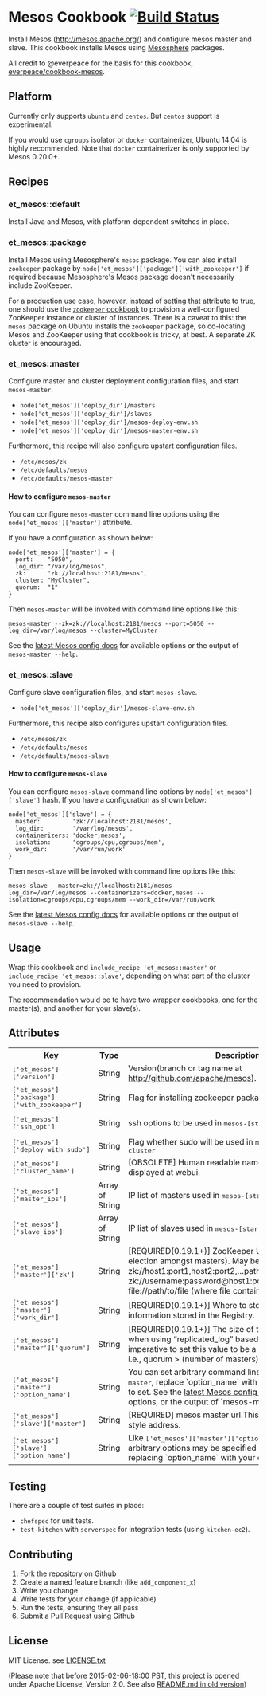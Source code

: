 # Mesos Cookbook [![Build Status](https://travis-ci.org/evertrue/et_mesos-cookbook.png?branch=master)](https://travis-ci.org/evertrue/et_mesos-cookbook)

Install Mesos (<http://mesos.apache.org/>) and configure mesos master and slave.
This cookbook installs Mesos using [Mesosphere](http://mesosphere.io) packages.

All credit to @everpeace for the basis for this cookbook, [everpeace/cookbook-mesos](https://github.com/everpeace/cookbook-mesos).

## Platform

Currently only supports `ubuntu` and `centos`. But `centos` support is  experimental.

If you would use `cgroups` isolator or `docker` containerizer, Ubuntu 14.04 is highly recommended. Note that `docker` containerizer is only supported by Mesos 0.20.0+.

## Recipes

### et_mesos::default

Install Java and Mesos, with platform-dependent switches in place.

### et_mesos::package

Install Mesos using Mesosphere's `mesos` package.
You can also install `zookeeper` package by `node['et_mesos']['package']['with_zookeeper']` if required because Mesosphere's Mesos package doesn't necessarily include ZooKeeper.

For a production use case, however, instead of setting that attribute to true, one should use the [`zookeeper` cookbook](https://supermarket.chef.io/cookbooks/zookeeper) to provision a well-configured ZooKeeper instance or cluster of instances. There is a caveat to this: the `mesos` package on Ubuntu installs the `zookeeper` package, so co-locating Mesos and ZooKeeper using that cookbook is tricky, at best. A separate ZK cluster is encouraged.

### et_mesos::master

Configure master and cluster deployment configuration files, and start
`mesos-master`.

* `node['et_mesos']['deploy_dir']/masters`
* `node['et_mesos']['deploy_dir']/slaves`
* `node['et_mesos']['deploy_dir']/mesos-deploy-env.sh`
* `node['et_mesos']['deploy_dir']/mesos-master-env.sh`

Furthermore, this recipe will also configure upstart configuration files.

* `/etc/mesos/zk`
* `/etc/defaults/mesos`
* `/etc/defaults/mesos-master`

#### How to configure `mesos-master`

You can configure `mesos-master` command line options using the `node['et_mesos']['master']` attribute.

If you have a configuration as shown below:

```
node['et_mesos']['master'] = {
  port:    "5050",
  log_dir: "/var/log/mesos",
  zk:      "zk://localhost:2181/mesos",
  cluster: "MyCluster",
  quorum:  "1"
}
```

Then `mesos-master` will be invoked with command line options like this:

```
mesos-master --zk=zk://localhost:2181/mesos --port=5050 --log_dir=/var/log/mesos --cluster=MyCluster
```

See the [latest Mesos config docs](http://mesos.apache.org/documentation/latest/configuration/) for available options or the output of `mesos-master --help`.

### et_mesos::slave

Configure slave configuration files, and start `mesos-slave`.

* `node['et_mesos']['deploy_dir']/mesos-slave-env.sh`

Furthermore, this recipe also configures upstart configuration files.

* `/etc/mesos/zk`
* `/etc/defaults/mesos`
* `/etc/defaults/mesos-slave`

#### How to configure `mesos-slave`

You can configure `mesos-slave` command line options by `node['et_mesos']['slave']` hash.
If you have a configuration as shown below:

```
node['et_mesos']['slave'] = {
  master:         'zk://localhost:2181/mesos',
  log_dir:        '/var/log/mesos',
  containerizers: 'docker,mesos',
  isolation:      'cgroups/cpu,cgroups/mem',
  work_dir:       '/var/run/work'
}
```

Then `mesos-slave` will be invoked with command line options like this:

```
mesos-slave --master=zk://localhost:2181/mesos --log_dir=/var/log/mesos --containerizers=docker,mesos --isolation=cgroups/cpu,cgroups/mem --work_dir=/var/run/work
```

See the [latest Mesos config docs](http://mesos.apache.org/documentation/latest/configuration/) for available options or the output of `mesos-slave --help`.

## Usage

Wrap this cookbook and `include_recipe 'et_mesos::master'` or `include_recipe 'et_mesos::slave'`, depending on what part of the cluster you need to provision.

The recommendation would be to have two wrapper cookbooks, one for the master(s), and another for your slave(s).

## Attributes

<table>
    <tr>
        <th>Key</th>
        <th>Type</th>
        <th>Description</th>
        <th>Default</th>
    </tr>
    <tr>
        <td><tt>['et_mesos']['version']</tt></td>
        <td>String</td>
        <td>Version(branch or tag name at <a href="http://github.com/apache/mesos">http://github.com/apache/mesos</a>).</td>
        <td><tt>0.22.1</tt></td>
    </tr>
    <tr>
        <td><tt>['et_mesos']['package']['with_zookeeper']</tt></td>
        <td>String</td>
        <td>Flag for installing zookeeper package</tt>.</td>
        <td><tt>false</tt></td>
    </tr>
    <tr>
        <td><tt>['et_mesos']['ssh_opt']</tt></td>
        <td>String</td>
        <td>ssh options to be used in <tt>mesos-[start|stop]-cluster</tt></td>
        <td><tt>-o StrictHostKeyChecking=no <br> -o ConnectTimeout=2</tt></td>
    </tr>
    <tr>
        <td><tt>['et_mesos']['deploy_with_sudo']</tt></td>
        <td>String</td>
        <td>Flag whether sudo will be used in <tt>mesos-[start|stop]-cluster</tt></td>
        <td><tt>1</tt></td>
    </tr>
    <tr>
        <td><tt>['et_mesos']['cluster_name']</tt></td>
        <td>String</td>
        <td>[OBSOLETE] Human readable name for the cluster, displayed at webui. </td>
        <td><tt>MyCluster</tt></td>
    </tr>
    <tr>
        <td><tt>['et_mesos']['master_ips']</tt></td>
        <td>Array of String</td>
        <td>IP list of masters used in <tt>mesos-[start|stop]-cluster</tt></td>
        <td>[ ]</td>
    </tr>
    <tr>
        <td><tt>['et_mesos']['slave_ips']</tt></td>
        <td>Array of String</td>
        <td>IP list of slaves used in <tt>mesos-[start|stop]-cluster</tt></td>
        <td>[ ]</td>
    </tr>
    <tr>
        <td><tt>['et_mesos']['master']['zk']</tt></td>
        <td>String</td>
        <td>[REQUIRED(0.19.1+)] ZooKeeper URL (used for leader election amongst masters). May be one of:<br>
        zk://host1:port1,host2:port2,…path<br>
        zk://username:password@host1:port1,host2:port2,…/path<br>
        file://path/to/file (where file contains one of the above)</td>
        <td></td>
    </tr>
    <tr>
        <td><tt>['et_mesos']['master']['work_dir']</tt></td>
        <td>String</td>
        <td>[REQUIRED(0.19.1+)] Where to store the persistent information stored in the Registry.</td>
        <td><tt>/tmp/mesos</tt></td>
    </tr>
    <tr>
        <td><tt>['et_mesos']['master']['quorum']</tt></td>
        <td>String</td>
        <td>[REQUIRED(0.19.1+)] The size of the quorum of replicas when using “replicated_log” based registry. It is imperative to set this value to be a majority of masters, i.e., quorum > (number of masters) / 2.</td>
        <td></td>
    </tr>
    <tr>
        <td><tt>['et_mesos']['master']['option_name']</tt></td>
        <td>String</td>
        <td>You can set arbitrary command line option for <tt>mesos-master</tt>, replace `option_name` with the key for the option to set. See the <a href="http://mesos.apache.org/documentation/latest/configuration/">latest Mesos config docs</a> for available options, or the output of `mesos-master --help`.</td>
        <td></td>
    </tr>
    <tr>
        <td><tt>['et_mesos']['slave']['master']</tt></td>
        <td>String</td>
        <td>[REQUIRED] mesos master url.This should be a `zk://` style address.</td>
        <td></td>
    </tr>
    <tr>
        <td><tt>['et_mesos']['slave']['option_name']</tt></td>
        <td>String</td>
        <td>Like <tt>['et_mesos']['master']['option_name']</tt> above, arbitrary options may be specified as a key for a slave by replacing `option_name` with your option’s key.</td>
        <td></td>
    </tr>
</table>

## Testing

There are a couple of test suites in place:

* `chefspec` for unit tests.
* `test-kitchen` with `serverspec` for integration tests (using `kitchen-ec2`).

## Contributing

1. Fork the repository on Github
2. Create a named feature branch (like `add_component_x`)
3. Write you change
4. Write tests for your change (if applicable)
5. Run the tests, ensuring they all pass
6. Submit a Pull Request using Github

## License

MIT License.  see [LICENSE.txt](LICENSE.txt)

(Please note that before 2015-02-06-18:00 PST, this project is opened under Apache License, Version 2.0. See also [README.md in old version](https://github.com/evertrue/et_mesos-cookbook/blob/b9e660382affaba7c3906367fbd135e0de49de02/README.md#license))
